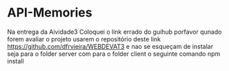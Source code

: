 # API-Memories
Na entrega da Aividade3 Coloquei o link errado do guihub porfavor qunado forem avaliar o projeto usarem o repositório 
deste link https://github.com/dfrvieira/WEBDEVAT3 e nao se esqueçam de instalar seja para o folder server com para 
o folder client o seguinte comando npm install
